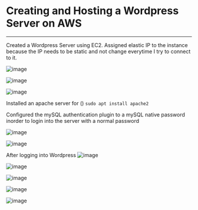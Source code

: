 # Creating and Hosting a Wordpress Server on AWS
---

Created a Wordpress Server using EC2. Assigned elastic IP to the instance because the IP needs to be static and not change everytime I try to connect to it.

![image](https://github.com/user-attachments/assets/7a2c6a70-e044-47c5-b6f1-af3949372e65)


![image](https://github.com/user-attachments/assets/3027a4d2-0bf8-43e7-a077-6f553a226fbd)

![image](https://github.com/user-attachments/assets/bd2d394a-8108-41f2-85c4-b824237f4f6c)

Installed an apache server for () 
``` sudo apt install apache2 ```

Configured the mySQL authentication plugin to a mySQL native password inorder to login into the server with a normal password


![image](https://github.com/user-attachments/assets/bc35e48f-0af2-4c49-a23c-82531ca51ac2)

![image](https://github.com/user-attachments/assets/5c34ea02-6047-4925-8150-156c9d169e53)

After logging into Wordpress
![image](https://github.com/user-attachments/assets/1deb4fa2-7b9c-4a32-b011-ee2e7548ee76)


![image](https://github.com/user-attachments/assets/3c59f8a7-d474-4719-9107-44dc26dcf4fd)

![image](https://github.com/user-attachments/assets/0ca5b5ae-3af5-4b5f-89b2-dd1b89628add)

![image](https://github.com/user-attachments/assets/8f908e56-1b8c-46ce-8118-db55601386b6)


![image](https://github.com/user-attachments/assets/0bcd3a2f-3c8f-416b-8b3c-38c3f458c2bc)

